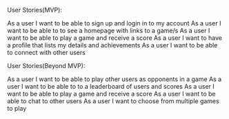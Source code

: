 User Stories(MVP):

As a user I want to be able to sign up and login in to my account
As a user I want to be able to to see a homepage with links to a game/s
As a user I want to be able to play a game and receive a score
As a user I want to have a profile that lists my details and achievements
As a user I want to be able to connect with other users


User Stories(Beyond MVP):

As a user I want to be able to play other users as opponents in a game
As a user I want to be able to to a leaderboard of users and scores
As a user I want to be able to play a game and receive a score
As a user I want to be able to chat to other users
As a user I want to choose from multiple games to play 

